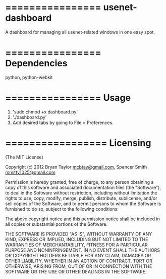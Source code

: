 ================
usenet-dashboard
================
A dashboard for managing all usenet-related windows in one easy spot.

================
Dependencies
================
python, python-webkit

================
Usage
================
1. 'sudo chmod +x dashboard.py'
2. './dashboard.py'
3. Add desired tabs by going to File > Preferences.

=================
Licensing
=================
(The MIT License)

Copyright (c) 2012 Bryan Taylor <mcbtay@gmail.com>, Spencer Smith <rsmitty1025@gmail.com>

Permission is hereby granted, free of charge, to any person obtaining a copy of this software and associated documentation files (the "Software"), to deal in the Software without restriction, including without limitation the rights to use, copy, modify, merge, publish, distribute, sublicense, and/or sell copies of the Software, and to permit persons to whom the Software is furnished to do so, subject to the following conditions:

The above copyright notice and this permission notice shall be included in all copies or substantial portions of the Software.

THE SOFTWARE IS PROVIDED "AS IS", WITHOUT WARRANTY OF ANY KIND, EXPRESS OR IMPLIED, INCLUDING BUT NOT LIMITED TO THE WARRANTIES OF MERCHANTABILITY, FITNESS FOR A PARTICULAR PURPOSE AND NONINFRINGEMENT. IN NO EVENT SHALL THE AUTHORS OR COPYRIGHT HOLDERS BE LIABLE FOR ANY CLAIM, DAMAGES OR OTHER LIABILITY, WHETHER IN AN ACTION OF CONTRACT, TORT OR OTHERWISE, ARISING FROM, OUT OF OR IN CONNECTION WITH THE SOFTWARE OR THE USE OR OTHER DEALINGS IN THE SOFTWARE.

